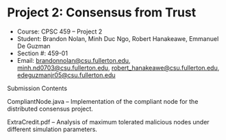 # Project 2: Consensus from Trust

* Course: CPSC 459 – Project 2
* Student: Brandon Nolan, Minh Duc Ngo, Robert Hanakeawe, Emmanuel De Guzman
* Section #: 459-01
* Email: brandonnolan@csu.fullerton.edu, minh.nd0703@csu.fullerton.edu, robert_hanakeawe@csu.fullerton.edu, edeguzmanjr05@csu.fullerton.edu

Submission Contents

CompliantNode.java – Implementation of the compliant node for the distributed consensus project.

ExtraCredit.pdf – Analysis of maximum tolerated malicious nodes under different simulation parameters.
